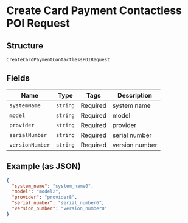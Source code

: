 
# Create Card Payment Contactless POI Request

## Structure

`CreateCardPaymentContactlessPOIRequest`

## Fields

| Name | Type | Tags | Description |
|  --- | --- | --- | --- |
| `systemName` | `string` | Required | system name |
| `model` | `string` | Required | model |
| `provider` | `string` | Required | provider |
| `serialNumber` | `string` | Required | serial number |
| `versionNumber` | `string` | Required | version number |

## Example (as JSON)

```json
{
  "system_name": "system_name0",
  "model": "model2",
  "provider": "provider8",
  "serial_number": "serial_number6",
  "version_number": "version_number0"
}
```

